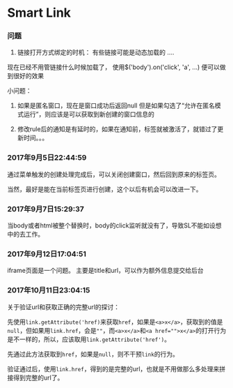 # Smart Link
### 问题
1. 链接打开方式绑定的时机：
有些链接可能是动态加载的
....


现在已经不用管链接什么时候加载了，
使用$('body').on('click', 'a', ...)
便可以做到很好的效果


小问题：
1. 如果是匿名窗口，现在是窗口成功后返回null
但是如果勾选了“允许在匿名模式运行”，则应该是可以获取到新创建的窗口信息的

2. 修改rule后的通知是有延时的，如果在通知前，标签就被激活了，就错过了更新时间。。。

### 2017年9月5日22:44:59
通过菜单触发的创建处理完成后，可以关闭创建窗口，然后回到原来的标签页。

当然，最好是能在当前标签页进行创建，这个以后有机会可以改进一下。

### 2017年9月7日15:29:37
当body或者html被整个替换时，body的click监听就没有了，导致SL不能如设想中的去工作。


### 2017年9月12日17:04:51
iframe页面是一个问题。
主要是title和url，可以作为额外信息提交给后台

### 2017年10月11日23:04:15
关于验证url和获取正确的完整url的探讨：

先使用`link.getAttribute('href)`来获取`href`，如果是`<a>x</a>`，获取到的值是`null`，但如果用`link.href`，会是`""`，而`<a>x</a>`和`<a href="">x</a>`的打开行为是不一样的，所以，应该取用`link.getAttribute('href')`。

先通过此方法获取到`href`，如果是`null`，则不干预`link`的行为。

验证通过后，使用`link.href`，得到的是完整的url，也就是不用做那么多处理来拼接得到完整的url了。
